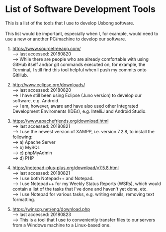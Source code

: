 


# List of Software Development Tools
This is a list of the tools that I use to develop Usbong software.<br><br>
This list would be important, especially when I, for example, would need to use a new or another PC/machine to develop our software.

1) https://www.sourcetreeapp.com/<br>
--> last accessed: 20180820<br>
--> While there are people who are already comfortable with using GitHub itself and/or git commands executed on, for example, the Terminal, I still find this tool helpful when I push my commits onto GitHub.

2) http://www.eclipse.org/downloads/<br>
--> last accessed: 20180820<br>
--> I have still been using Eclipse (Juno version) to develop our software, e.g. Android.<br>
--> I am, however, aware and have also used other Integrated Development Enviroments (IDEs), e.g. IntelliJ and Android Studio.

3) https://www.apachefriends.org/download.html<br>
--> last accessed: 20180821<br>
--> I use the newest version of XAMPP, i.e. version 7.2.8, to install the following:<br>
--> a) Apache Server<br>
--> b) MySQL<br>
--> c) phpMyAdmin<br>
--> d) PHP<br>

4) https://notepad-plus-plus.org/download/v7.5.8.html<br>
--> last accessed: 20180821<br>
--> I use both Notepad++ and Notepad.<br>
--> I use Notepad++ for my Weekly Status Reports (WSRs), which would contain a list of the tasks that I've done and haven't yet done, etc.<br>
--> I use Notepad for various tasks, e.g. writing emails, removing text formatting.<br>

5) https://winscp.net/eng/download.php<br>
--> last accessed: 20180823<br>
--> This is a tool that I use to conveniently transfer files to our servers from a Windows machine to a Linux-based one.
